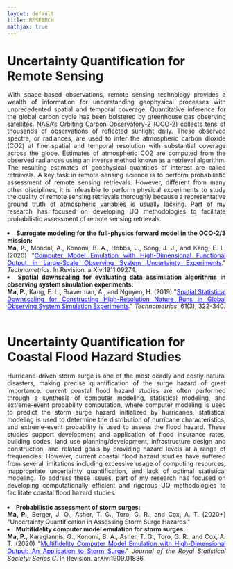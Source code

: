 ```yaml
---
layout: default
title: RESEARCH
mathjax: true
---
```



Uncertainty Quantification for Remote Sensing 
======
<div style="text-align: justify; line-height: 1.2em;">
With space-based observations, remote sensing technology provides a wealth of information for understanding geophysical processes with unprecedented spatial and temporal coverage. Quantitative inference for the global carbon cycle has been bolstered by greenhouse gas observing satellites. <a href="https://ocov2.jpl.nasa.gov/" target="blank">NASA’s Orbiting Carbon Observatory-2 (OCO-2)</a> collects tens of thousands of observations of reflected sunlight daily. These observed spectra, or radiances, are used to infer the atmospheric carbon dioxide (CO2) at fine spatial and temporal resolution with substantial coverage across the globe. Estimates of atmospheric CO2 are computed from the observed radiances using an inverse method known as a retrieval algorithm. The resulting estimates of geophysical quantities of interest are called retrievals. A key task in remote sensing science is to perform probabilistic assessment of remote sensing retrievals. However, different from many other disciplines, it is infeasible to perform physical experiments to study the quality of remote sensing retrievals thoroughly because a representative ground truth of atmospheric variables is usually lacking. Part of my research has focused on developing UQ methodologies to facilitate probabilistic assessment of remote sensing retrievals.<!-- <a href="/_research/UQRemoteSensing.md" target="blank">See more</a>. --> 
<br>
<br>
<li> <b>Surrogate modeling for the full-physics forward model in the OCO-2/3 mission:</b> <br>
  <b> Ma, P.</b>, Mondal, A., Konomi, B. A., Hobbs, J., Song, J. J., and Kang, E. L. (2020) "<a href="https://arxiv.org/abs/1911.09274" target="blank" style="color:blue;">Computer Model Emulation with High-Dimensional Functional Output in Large-Scale Observing System Uncertainty Experiments</a>." <em>Technometrics</em>. In Revision. arXiv:1911.09274.
</li> 

<li> <b>Spatial downscaling for evaluating data assimilation algorithms in observing system simulation experiments:</b> <br> 
  <b>Ma, P.</b>, Kang, E. L., Braverman, A., and Nguyen, H. (2019) "<a href="https://doi.org/10.1080/00401706.2018.1524791" target="blank" style="color:blue;">Spatial Statistical Downscaling for Constructing High-Resolution Nature Runs in Global Observing System Simulation Experiments</a>." <em>Technometrics</em>, 61(3), 322-340.
</li>

</div>
<br>




Uncertainty Quantification for Coastal Flood Hazard Studies
======
<div style="text-align: justify; line-height: 1.2em;">
Hurricane-driven storm surge is one of the most deadly and costly natural disasters, making precise quantification of the surge hazard of great importance. current coastal flood hazard studies are often performed through a synthesis of computer modeling, statistical modeling, and extreme-event probability computation, where computer modeling is used to predict the storm surge hazard initialized by hurricanes, statistical modeling is used to determine the distribution of hurricane characteristics, and extreme-event probability is used to assess the flood hazard. These studies support development and application of flood insurance rates, building codes, land use planning/development, infrastructure design and construction, and related goals by providing hazard levels at a range of frequencies. However, current coastal flood hazard studies have suffered from several limitations including exceesive usage of computing resources, inappropriate uncertainty quantification, and lack of optimal statistical modeling. To address these issues, part of my research has focused on developing computationally efficient and rigorous UQ methodologies to facilitate coastal flood hazard studies. <!-- <a href="/_research/UQCoastalFlood.md" target="blank">See more</a>.-->
<br>
<br>
<li> <b>Probabilistic assessment of storm surges:</b> <br>
  <b>Ma, P.</b>,  Berger, J. O., Asher, T. G., Toro, G. R., and Cox, A. T. (2020+) "Uncertainty Quantification in Assessing Storm Surge Hazards."
</li>

<li> <b> Multifidelity computer model emulation for storm surges:</b> <br>
<b> Ma, P.</b>, Karagiannis, G., Konomi, B. A., Asher, T. G., Toro, G. R., and Cox, A. T. (2020) "<a href="https://arxiv.org/abs/1909.01836" target="blank" style="color:blue;">Multifidelity Computer Model Emulation with High-Dimensional Output: An Application to Storm Surge</a>." <em>Journal of the Royal Statistical Society: Series C</em>. In Revision. arXiv:1909.01836.
</li>
 
 
</div>

